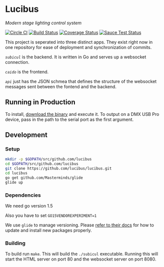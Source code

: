 # Lucibus

*Modern stage lighting control system*

[![Circle CI](https://circleci.com/gh/lucibus/lucibus.svg?style=svg)](https://circleci.com/gh/lucibus/lucibus)
[![Build Status](https://travis-ci.org/lucibus/lucibus.svg)](https://travis-ci.org/lucibus/lucibus)
[![Coverage Status](https://coveralls.io/repos/lucibus/lucibus/badge.svg)](https://coveralls.io/r/lucibus/lucibus)
[![Sauce Test Status](https://saucelabs.com/browser-matrix/sshanabrook.svg)](https://saucelabs.com/u/sshanabrook)


This project is seperated into three distinct apps. They exist right now in one repository for ease of deployment and synchronization of commits.

*`subicul`* is the backend. It is written in Go and serves up a websocket connection.

*`caido`* is the frontend.

*`api`*  just has the JSON schmea that defines the structure of the websocket messages sent between the fontend and the backend.

## Running in Production

To install, [download the binary](https://bintray.com/lucibus/lucibus/lucibus/view#files)
and execute it. To output on a DMX USB Pro device, pass in the path to the serial
port as the first argument.

## Development

### Setup

```bash
mkdir -p $GOPATH/src/github.com/lucibus
cd $GOPATH/src/github.com/lucibus
git clone https://github.com/lucibus/lucibus.git
cd lucibus
go get github.com/Masterminds/glide
glide up
```

### Dependencies
We need go version 1.5

Also you have to set `GO15VENDOREXPERIMENT=1`

We use `glide` to manage versioning. Please [refer to their docs](https://github.com/Masterminds/glide/)
for how to update and install new packages properly.


### Building

To build run `make`. This will build the `./subicul` executable. Running
this will start the HTML server on port 80 and the websocket server on port
8080.


